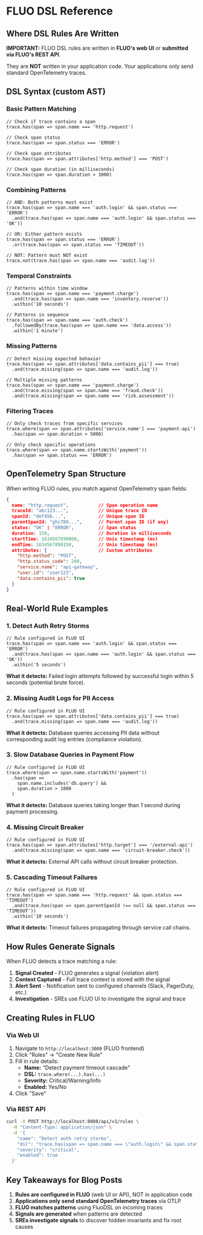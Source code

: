 # FLUO DSL Reference

## Where DSL Rules Are Written

**IMPORTANT:** FLUO DSL rules are written in **FLUO's web UI** or **submitted via FLUO's REST API**.

They are **NOT** written in your application code. Your applications only send standard OpenTelemetry traces.

## DSL Syntax (custom AST)

### Basic Pattern Matching

```FluoDSL
// Check if trace contains a span
trace.has(span => span.name === 'http.request')

// Check span status
trace.has(span => span.status === 'ERROR')

// Check span attributes
trace.has(span => span.attributes['http.method'] === 'POST')

// Check span duration (in milliseconds)
trace.has(span => span.duration > 1000)
```

### Combining Patterns

```FluoDSL
// AND: Both patterns must exist
trace.has(span => span.name === 'auth.login' && span.status === 'ERROR')
  .and(trace.has(span => span.name === 'auth.login' && span.status === 'OK'))

// OR: Either pattern exists
trace.has(span => span.status === 'ERROR')
  .or(trace.has(span => span.status === 'TIMEOUT'))

// NOT: Pattern must NOT exist
trace.not(trace.has(span => span.name === 'audit.log'))
```

### Temporal Constraints

```FluoDSL
// Patterns within time window
trace.has(span => span.name === 'payment.charge')
  .and(trace.has(span => span.name === 'inventory.reserve'))
  .within('10 seconds')

// Patterns in sequence
trace.has(span => span.name === 'auth.check')
  .followedBy(trace.has(span => span.name === 'data.access'))
  .within('1 minute')
```

### Missing Patterns

```FluoDSL
// Detect missing expected behavior
trace.has(span => span.attributes['data.contains_pii'] === true)
  .and(trace.missing(span => span.name === 'audit.log'))

// Multiple missing patterns
trace.has(span => span.name === 'payment.charge')
  .and(trace.missing(span => span.name === 'fraud.check'))
  .and(trace.missing(span => span.name === 'risk.assessment'))
```

### Filtering Traces

```FluoDSL
// Only check traces from specific services
trace.where(span => span.attributes['service.name'] === 'payment-api')
  .has(span => span.duration > 5000)

// Only check specific operations
trace.where(span => span.name.startsWith('payment'))
  .has(span => span.status === 'ERROR')
```

## OpenTelemetry Span Structure

When writing FLUO rules, you match against OpenTelemetry span fields:

```json
{
  name: "http.request",           // Span operation name
  traceId: "abc123...",           // Unique trace ID
  spanId: "def456...",            // Unique span ID
  parentSpanId: "ghi789...",      // Parent span ID (if any)
  status: "OK" | "ERROR",         // Span status
  duration: 150,                  // Duration in milliseconds
  startTime: 1634567890000,       // Unix timestamp (ms)
  endTime: 1634567890150,         // Unix timestamp (ms)
  attributes: {                   // Custom attributes
    "http.method": "POST",
    "http.status_code": 200,
    "service.name": "api-gateway",
    "user.id": "user123",
    "data.contains_pii": true
  }
}
```

## Real-World Rule Examples

### 1. Detect Auth Retry Storms

```FluoDSL
// Rule configured in FLUO UI
trace.has(span => span.name === 'auth.login' && span.status === 'ERROR')
  .and(trace.has(span => span.name === 'auth.login' && span.status === 'OK'))
  .within('5 seconds')
```

**What it detects:** Failed login attempts followed by successful login within 5 seconds (potential brute force).

### 2. Missing Audit Logs for PII Access

```FluoDSL
// Rule configured in FLUO UI
trace.has(span => span.attributes['data.contains_pii'] === true)
  .and(trace.missing(span => span.name === 'audit.log'))
```

**What it detects:** Database queries accessing PII data without corresponding audit log entries (compliance violation).

### 3. Slow Database Queries in Payment Flow

```FluoDSL
// Rule configured in FLUO UI
trace.where(span => span.name.startsWith('payment'))
  .has(span =>
    span.name.includes('db.query') &&
    span.duration > 1000
  )
```

**What it detects:** Database queries taking longer than 1 second during payment processing.

### 4. Missing Circuit Breaker

```FluoDSL
// Rule configured in FLUO UI
trace.has(span => span.attributes['http.target'] === '/external-api')
  .and(trace.missing(span => span.name === 'circuit-breaker.check'))
```

**What it detects:** External API calls without circuit breaker protection.

### 5. Cascading Timeout Failures

```FluoDSL
// Rule configured in FLUO UI
trace.has(span => span.name === 'http.request' && span.status === 'TIMEOUT')
  .and(trace.has(span => span.parentSpanId !== null && span.status === 'TIMEOUT'))
  .within('10 seconds')
```

**What it detects:** Timeout failures propagating through service call chains.

## How Rules Generate Signals

When FLUO detects a trace matching a rule:

1. **Signal Created** - FLUO generates a signal (violation alert)
2. **Context Captured** - Full trace context is stored with the signal
3. **Alert Sent** - Notification sent to configured channels (Slack, PagerDuty, etc.)
4. **Investigation** - SREs use FLUO UI to investigate the signal and trace

## Creating Rules in FLUO

### Via Web UI

1. Navigate to `http://localhost:3000` (FLUO frontend)
2. Click "Rules" → "Create New Rule"
3. Fill in rule details:
   - **Name:** "Detect payment timeout cascade"
   - **DSL:** `trace.where(...).has(...)`
   - **Severity:** Critical/Warning/Info
   - **Enabled:** Yes/No
4. Click "Save"

### Via REST API

```bash
curl -X POST http://localhost:8080/api/v1/rules \
  -H "Content-Type: application/json" \
  -d '{
    "name": "Detect auth retry storms",
    "dsl": "trace.has(span => span.name === \"auth.login\" && span.status === \"ERROR\").and(trace.has(span => span.name === \"auth.login\" && span.status === \"OK\")).within(\"5 seconds\")",
    "severity": "critical",
    "enabled": true
  }'
```

## Key Takeaways for Blog Posts

1. **Rules are configured in FLUO** (web UI or API), NOT in application code
2. **Applications only send standard OpenTelemetry traces** via OTLP
3. **FLUO matches patterns** using FluoDSL on incoming traces
4. **Signals are generated** when patterns are detected
5. **SREs investigate signals** to discover hidden invariants and fix root causes
